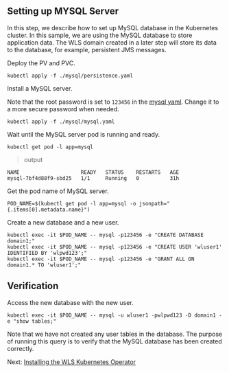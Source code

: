 ## Setting up MYSQL Server

In this step, we describe how to set up MySQL database in the Kubernetes cluster. In this sample, we are using the MySQL database to store application data. The WLS domain created in a later step will store its data to the database, for example, persistent JMS messages.  

Deploy the PV and PVC.
```
kubectl apply -f ./mysql/persistence.yaml
```
Install a MySQL server.   

Note that the root password is set to `123456` in the [mysql yaml](../mysql/mysql.yaml). Change it to a more secure password when needed.
```
kubectl apply -f ./mysql/mysql.yaml
```
Wait until the MySQL server pod is running and ready.
```
kubectl get pod -l app=mysql
```
> output
```
NAME                    READY   STATUS    RESTARTS   AGE
mysql-7bf4d88f9-sbd25   1/1     Running   0          31h
```
Get the pod name of MySQL server.
```
POD_NAME=$(kubectl get pod -l app=mysql -o jsonpath="{.items[0].metadata.name}")
```
Create a new database and a new user.  
```
kubectl exec -it $POD_NAME -- mysql -p123456 -e "CREATE DATABASE domain1;"
kubectl exec -it $POD_NAME -- mysql -p123456 -e "CREATE USER 'wluser1' IDENTIFIED BY 'wlpwd123';"
kubectl exec -it $POD_NAME -- mysql -p123456 -e "GRANT ALL ON domain1.* TO 'wluser1';"
```

## Verification
Access the new database with the new user.
```
kubectl exec -it $POD_NAME -- mysql -u wluser1 -pwlpwd123 -D domain1 -e "show tables;"
```
Note that we have not created any user tables in the database. The purpose of running this query is to verify that the MySQL database has been created correctly.

Next: [Installing the WLS Kubernetes Operator](03-wls-operator.md)
